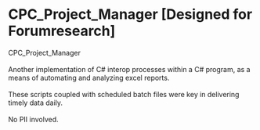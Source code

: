 # CPC_Project_Manager [Designed for Forumresearch]
CPC_Project_Manager
<br><br>
Another implementation of C# interop processes within a C# program, as a means of automating and analyzing excel reports.
<br><br>
These scripts coupled with scheduled batch files were key in delivering timely data daily.
<br><br>No PII involved.
